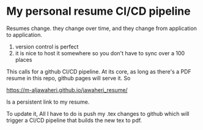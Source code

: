 # My personal resume CI/CD pipeline


Resumes change. they change over time, and they change from application to application.

1) version control is perfect
2) it is nice to host it somewhere so you don't have to sync over a 100 places


This calls for a github CI/CD pipeline. At its core, as long as there's a PDF resume in this repo, github pages will serve it. So

https://m-aljawaheri.github.io/jawaheri_resume/

Is a persistent link to my resume.

To update it, All I have to do is push my .tex changes to github which will trigger a CI/CD pipeline that builds the new tex to pdf.
